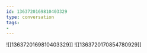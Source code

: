 ```yaml
---
id: 1363720169810403329
type: conversation
tags:
- 
---
```

![[1363720169810403329]]
![[1363720170854780929]]

